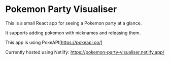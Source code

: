 # Pokemon Party Visualiser
This is a small React app for seeing a Pokemon party at a glance.

It supports adding pokemon with nicknames and releasing them.

This app is using PokeAPI[https://pokeapi.co/]

Currently hosted using Netlify: https://pokemon-party-visualiser.netlify.app/
